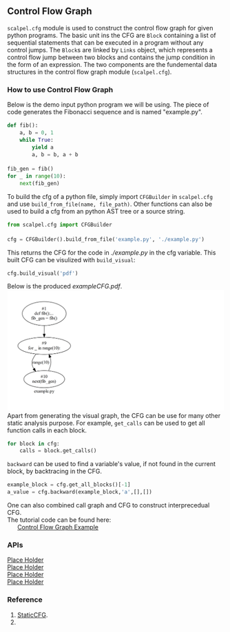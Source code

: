 
## Control Flow Graph
`scalpel.cfg` module is used to construct the control flow graph for given python programs. The basic unit ins the CFG are  `Block` containing a list of sequential statements that can be executed in a program without any control jumps. The `Block`s are linked by `Links` object, which represents a control flow jump between two blocks and contains the jump condition in the form of an expression. The two components are the fundemental data structures in the control flow graph module (`scalpel.cfg`).



### How to use Control Flow Graph
Below is the demo input python program we will be using. The piece of code generates the Fibonacci sequence and is named "example.py".
```python
def fib():
    a, b = 0, 1
    while True:
        yield a
        a, b = b, a + b

fib_gen = fib()
for _ in range(10):
    next(fib_gen)
```
To build the cfg of a python file, simply import `CFGBuilder` in `scalpel.cfg` and use `build_from_file(name, file_path)`. Other functions can also be used to build a cfg from an python AST tree or a source string.

```python
from scalpel.cfg import CFGBuilder

cfg = CFGBuilder().build_from_file('example.py', './example.py')

```
This returns the CFG for the code in *./example.py* in the cfg variable. This built CFG can be visulized with `build_visual`:
```python
cfg.build_visual('pdf')
```
Below is the produced *exampleCFG.pdf*.
![Fibonacci CFG](../resources/cfg_example.png)
Apart from generating the visual graph, the CFG can be use for many other static analysis purpose.
For example, `get_calls` can be used to get all function calls in each block.
```python
for block in cfg:
    calls = block.get_calls()
```
`backward` can be used to find a variable's value, if not found in the current block, by backtracing in the CFG.
```python
example_block = cfg.get_all_blocks()[-1]
a_value = cfg.backward(example_block,'a',[],[])
```
One can also combined call graph and CFG to construct interprecedual CFG.
\
The tutorial code can be found here:\
&nbsp;&nbsp;&nbsp;&nbsp;&nbsp;&nbsp;[Control Flow Graph Example](../examples/cfg_tutorial.py)

### APIs
[Place Holder](placeholder.com)\
[Place Holder](placeholder.com)\
[Place Holder](placeholder.com)\
[Place Holder](placeholder.com)

### Reference
1. [StaticCFG](https://github.com/coetaur0/staticfg).
2. 
